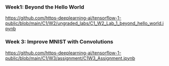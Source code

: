



### Week1: Beyond the Hello World

https://github.com/https-deeplearning-ai/tensorflow-1-public/blob/main/C1/W2/ungraded_labs/C1_W2_Lab_1_beyond_hello_world.ipynb





### Week 3: Improve MNIST with Convolutions

https://github.com/https-deeplearning-ai/tensorflow-1-public/blob/main/C1/W3/assignment/C1W3_Assignment.ipynb 